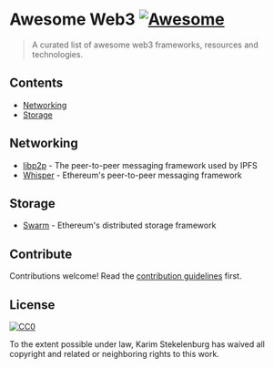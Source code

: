 # Awesome Web3 [![Awesome](https://awesome.re/badge.svg)](https://awesome.re)

> A curated list of awesome web3 frameworks, resources and technologies.


## Contents

- [Networking](#networking)
- [Storage](#storage)


## Networking

- [libp2p](https://libp2p.io/) - The peer-to-peer messaging framework used by IPFS
- [Whisper](https://github.com/ethereum/wiki/wiki/Whisper) - Ethereum's peer-to-peer messaging framework


## Storage

- [Swarm](https://swarm.ethereum.org/) - Ethereum's distributed storage framework



## Contribute
Contributions welcome! Read the [contribution guidelines](contributing.md) first.


## License

[![CC0](https://mirrors.creativecommons.org/presskit/buttons/88x31/svg/cc-zero.svg)](https://creativecommons.org/publicdomain/zero/1.0)

To the extent possible under law, Karim Stekelenburg has waived all copyright and
related or neighboring rights to this work.
